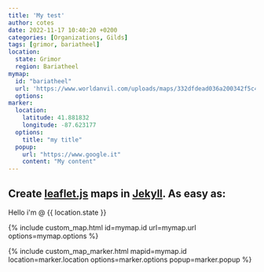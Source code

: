 ```yaml
---
title: 'My test'
author: cotes
date: 2022-11-17 10:40:20 +0200
categories: [Organizations, Gilds]
tags: [grimor, bariatheel]
location:
  state: Grimor
  region: Bariatheel
mymap:
  id: "bariatheel"
  url: 'https://www.worldanvil.com/uploads/maps/332dfdead036a200342f5c4a7a4b8c6d.png'
  options:
marker:
  location:
    latitude: 41.881832
    longitude: -87.623177
  options:
    title: "my title"
  popup:
    url: "https://www.google.it"
    content: "My content"
---
```



## Create [leaflet.js](https://leafletjs.com/) maps in [Jekyll](https://jekyllrb.com/). As easy as:

Hello i'm @ {{ location.state }}

{% include custom_map.html id=mymap.id url=mymap.url options=mymap.options %}

{% include custom_map_marker.html mapid=mymap.id location=marker.location options=marker.options popup=marker.popup %}
